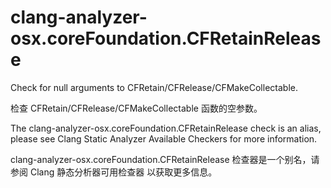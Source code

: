 # clang-analyzer-osx.coreFoundation.CFRetainRelease

Check for null arguments to CFRetain/CFRelease/CFMakeCollectable.

检查 CFRetain/CFRelease/CFMakeCollectable 函数的空参数。

The clang-analyzer-osx.coreFoundation.CFRetainRelease check is an alias, please see Clang Static Analyzer Available Checkers for more information.

clang-analyzer-osx.coreFoundation.CFRetainRelease 检查器是一个别名，请参阅 Clang 静态分析器可用检查器 以获取更多信息。
